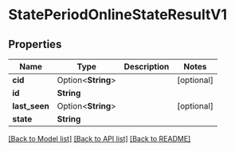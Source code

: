# StatePeriodOnlineStateResultV1

## Properties

Name | Type | Description | Notes
------------ | ------------- | ------------- | -------------
**cid** | Option<**String**> |  | [optional]
**id** | **String** |  | 
**last_seen** | Option<**String**> |  | [optional]
**state** | **String** |  | 

[[Back to Model list]](../README.md#documentation-for-models) [[Back to API list]](../README.md#documentation-for-api-endpoints) [[Back to README]](../README.md)


